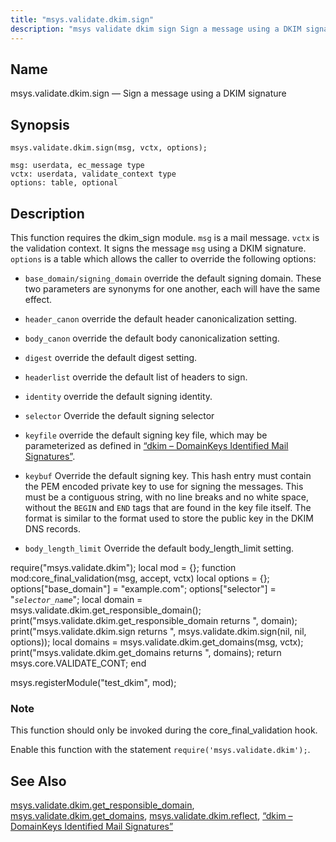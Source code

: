 ```yaml
---
title: "msys.validate.dkim.sign"
description: "msys validate dkim sign Sign a message using a DKIM signature msys validate dkim sign msg vctx options This function requires the dkim sign module msg is a mail message vctx is the validation context It signs the message msg using a DKIM signature options is a table which allows..."
---
```


<a name="lua.ref.msys.validate.dkim.sign"></a> 
## Name

msys.validate.dkim.sign — Sign a message using a DKIM signature

<a name="idp27178560"></a> 
## Synopsis

`msys.validate.dkim.sign(msg, vctx, options);`

```
msg: userdata, ec_message type
vctx: userdata, validate_context type
options: table, optional
```
<a name="idp27181344"></a> 
## Description

This function requires the dkim_sign module. `msg` is a mail message. `vctx` is the validation context. It signs the message `msg` using a DKIM signature. `options` is a table which allows the caller to override the following options:

*   `base_domain/signing_domain` override the default signing domain. These two parameters are synonyms for one another, each will have the same effect.

*   `header_canon` override the default header canonicalization setting.

*   `body_canon` override the default body canonicalization setting.

*   `digest` override the default digest setting.

*   `headerlist` override the default list of headers to sign.

*   `identity` override the default signing identity.

*   `selector` Override the default signing selector

*   `keyfile` override the default signing key file, which may be parameterized as defined in [“dkim – DomainKeys Identified Mail Signatures”](/momentum/3/3-reference/modules-dkim).

*   `keybuf` Override the default signing key. This hash entry must contain the PEM encoded private key to use for signing the messages. This must be a contiguous string, with no line breaks and no white space, without the `BEGIN` and `END` tags that are found in the key file itself. The format is similar to the format used to store the public key in the DKIM DNS records.

*   `body_length_limit` Override the default body_length_limit setting.

<a name="lua.ref.msys.validate.dkim.sign.example"></a> 


require("msys.validate.dkim");
local mod = {};
function mod:core_final_validation(msg, accept, vctx)
  local options = {};
  options["base_domain"] = "example.com";
  options["selector"] = "*`selector_name`*";
  local domain = msys.validate.dkim.get_responsible_domain();
  print("msys.validate.dkim.get_responsible_domain returns ", domain);
  print("msys.validate.dkim.sign returns ", msys.validate.dkim.sign(nil, nil, options));
  local domains = msys.validate.dkim.get_domains(msg, vctx);
  print("msys.validate.dkim.get_domains returns ", domains);
  return msys.core.VALIDATE_CONT;
end

msys.registerModule("test_dkim", mod);

### Note

This function should only be invoked during the core_final_validation hook.

Enable this function with the statement `require('msys.validate.dkim');`.

<a name="idp27205024"></a> 
## See Also

[msys.validate.dkim.get_responsible_domain](/momentum/3/3-reference/lua-ref-msys-validate-dkim-get-responsible-domain), [msys.validate.dkim.get_domains](/momentum/3/3-reference/lua-ref-msys-validate-dkim-get-domains), [msys.validate.dkim.reflect](/momentum/3/3-reference/lua-ref-msys-validate-dkim-reflect), [“dkim – DomainKeys Identified Mail Signatures”](/momentum/3/3-reference/modules-dkim)